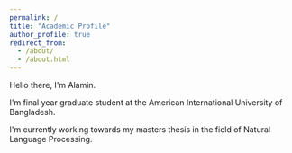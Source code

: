 ```yaml
---
permalink: /
title: "Academic Profile"
author_profile: true
redirect_from: 
  - /about/
  - /about.html
---
```


Hello there, I'm Alamin.

I'm final year graduate student at the American International University of Bangladesh.

I'm currently working towards my masters thesis in the field of Natural Language Processing.